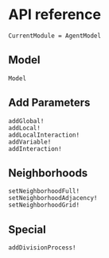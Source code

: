 # API reference

```@meta
CurrentModule = AgentModel
```

## Model

```@docs
Model
```

## Add Parameters
```@docs
addGlobal!
addLocal!
addLocalInteraction!
addVariable!
addInteraction!
```

## Neighborhoods
```@docs
setNeighborhoodFull!
setNeighborhoodAdjacency!
setNeighborhoodGrid!
```

## Special
```@docs
addDivisionProcess!
```
